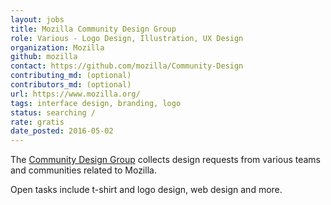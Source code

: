 ```yaml
---
layout: jobs
title: Mozilla Community Design Group
role: Various - Logo Design, Illustration, UX Design
organization: Mozilla
github: mozilla
contact: https://github.com/mozilla/Community-Design
contributing_md: (optional) 
contributors_md: (optional) 
url: https://www.mozilla.org/
tags: interface design, branding, logo
status: searching / 
rate: gratis 
date_posted: 2016-05-02
---
```


The [Community Design Group](https://blog.mozilla.org/community/2016/03/31/participation-lab-notes-the-sweet-spot-between-constraint-and-freedom/) collects design requests from various teams and communities related to Mozilla.

Open tasks include t-shirt and logo design, web design and more. 
